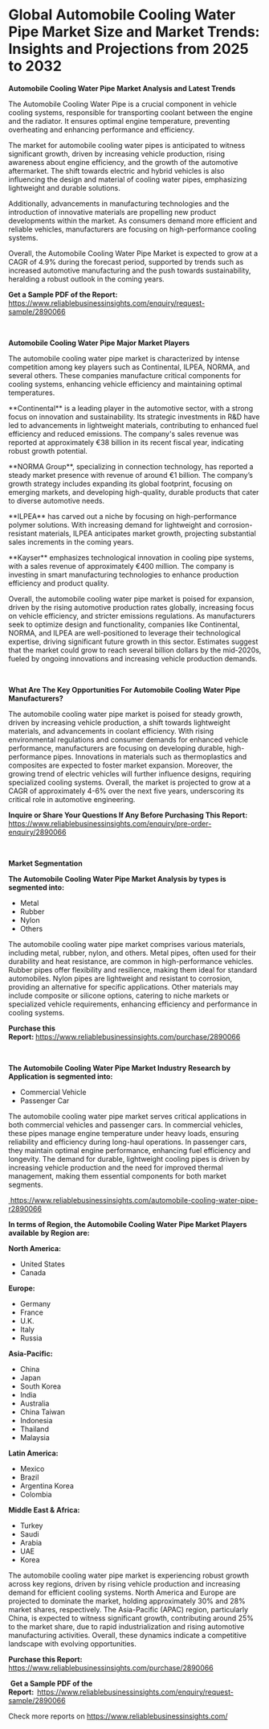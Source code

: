 <p><h1>Global Automobile Cooling Water Pipe Market Size and Market Trends: Insights and Projections from 2025 to 2032</h1></p><p><strong>Automobile Cooling Water Pipe Market Analysis and Latest Trends</strong></p>
<p><p>The Automobile Cooling Water Pipe is a crucial component in vehicle cooling systems, responsible for transporting coolant between the engine and the radiator. It ensures optimal engine temperature, preventing overheating and enhancing performance and efficiency. </p><p>The market for automobile cooling water pipes is anticipated to witness significant growth, driven by increasing vehicle production, rising awareness about engine efficiency, and the growth of the automotive aftermarket. The shift towards electric and hybrid vehicles is also influencing the design and material of cooling water pipes, emphasizing lightweight and durable solutions. </p><p>Additionally, advancements in manufacturing technologies and the introduction of innovative materials are propelling new product developments within the market. As consumers demand more efficient and reliable vehicles, manufacturers are focusing on high-performance cooling systems. </p><p>Overall, the Automobile Cooling Water Pipe Market is expected to grow at a CAGR of 4.9% during the forecast period, supported by trends such as increased automotive manufacturing and the push towards sustainability, heralding a robust outlook in the coming years.</p></p>
<p><strong>Get a Sample PDF of the Report:&nbsp;</strong> <a href="https://www.reliablebusinessinsights.com/enquiry/request-sample/2890066?utm_campaign=2960&utm_medium=2&utm_source=Github&utm_content=ia&utm_term=14032025&utm_id=automobile-cooling-water-pipe">https://www.reliablebusinessinsights.com/enquiry/request-sample/2890066</a></p>
<p>&nbsp;</p>
<p><strong>Automobile Cooling Water Pipe Major Market Players</strong></p>
<p><p>The automobile cooling water pipe market is characterized by intense competition among key players such as Continental, ILPEA, NORMA, and several others. These companies manufacture critical components for cooling systems, enhancing vehicle efficiency and maintaining optimal temperatures.</p><p>**Continental** is a leading player in the automotive sector, with a strong focus on innovation and sustainability. Its strategic investments in R&D have led to advancements in lightweight materials, contributing to enhanced fuel efficiency and reduced emissions. The company's sales revenue was reported at approximately €38 billion in its recent fiscal year, indicating robust growth potential.</p><p>**NORMA Group**, specializing in connection technology, has reported a steady market presence with revenue of around €1 billion. The company’s growth strategy includes expanding its global footprint, focusing on emerging markets, and developing high-quality, durable products that cater to diverse automotive needs.</p><p>**ILPEA** has carved out a niche by focusing on high-performance polymer solutions. With increasing demand for lightweight and corrosion-resistant materials, ILPEA anticipates market growth, projecting substantial sales increments in the coming years.</p><p>**Kayser** emphasizes technological innovation in cooling pipe systems, with a sales revenue of approximately €400 million. The company is investing in smart manufacturing technologies to enhance production efficiency and product quality.</p><p>Overall, the automobile cooling water pipe market is poised for expansion, driven by the rising automotive production rates globally, increasing focus on vehicle efficiency, and stricter emissions regulations. As manufacturers seek to optimize design and functionality, companies like Continental, NORMA, and ILPEA are well-positioned to leverage their technological expertise, driving significant future growth in this sector. Estimates suggest that the market could grow to reach several billion dollars by the mid-2020s, fueled by ongoing innovations and increasing vehicle production demands.</p></p>
<p>&nbsp;</p>
<p><strong>What Are The Key Opportunities For Automobile Cooling Water Pipe Manufacturers?</strong></p>
<p><p>The automobile cooling water pipe market is poised for steady growth, driven by increasing vehicle production, a shift towards lightweight materials, and advancements in coolant efficiency. With rising environmental regulations and consumer demands for enhanced vehicle performance, manufacturers are focusing on developing durable, high-performance pipes. Innovations in materials such as thermoplastics and composites are expected to foster market expansion. Moreover, the growing trend of electric vehicles will further influence designs, requiring specialized cooling systems. Overall, the market is projected to grow at a CAGR of approximately 4-6% over the next five years, underscoring its critical role in automotive engineering.</p></p>
<p><strong>Inquire or Share Your Questions If Any Before Purchasing This Report:</strong> <a href="https://www.reliablebusinessinsights.com/enquiry/pre-order-enquiry/2890066?utm_campaign=2960&utm_medium=2&utm_source=Github&utm_content=ia&utm_term=14032025&utm_id=automobile-cooling-water-pipe">https://www.reliablebusinessinsights.com/enquiry/pre-order-enquiry/2890066</a></p>
<p>&nbsp;</p>
<p><strong>Market Segmentation</strong></p>
<p><strong>The Automobile Cooling Water Pipe Market Analysis by types is segmented into:</strong></p>
<p><ul><li>Metal</li><li>Rubber</li><li>Nylon</li><li>Others</li></ul></p>
<p><p>The automobile cooling water pipe market comprises various materials, including metal, rubber, nylon, and others. Metal pipes, often used for their durability and heat resistance, are common in high-performance vehicles. Rubber pipes offer flexibility and resilience, making them ideal for standard automobiles. Nylon pipes are lightweight and resistant to corrosion, providing an alternative for specific applications. Other materials may include composite or silicone options, catering to niche markets or specialized vehicle requirements, enhancing efficiency and performance in cooling systems.</p></p>
<p><strong>Purchase this Report:&nbsp;</strong><a href="https://www.reliablebusinessinsights.com/purchase/2890066?utm_campaign=2960&utm_medium=2&utm_source=Github&utm_content=ia&utm_term=14032025&utm_id=automobile-cooling-water-pipe">https://www.reliablebusinessinsights.com/purchase/2890066</a></p>
<p>&nbsp;</p>
<p><strong>The Automobile Cooling Water Pipe Market Industry Research by Application is segmented into:</strong></p>
<p><ul><li>Commercial Vehicle</li><li>Passenger Car</li></ul></p>
<p><p>The automobile cooling water pipe market serves critical applications in both commercial vehicles and passenger cars. In commercial vehicles, these pipes manage engine temperature under heavy loads, ensuring reliability and efficiency during long-haul operations. In passenger cars, they maintain optimal engine performance, enhancing fuel efficiency and longevity. The demand for durable, lightweight cooling pipes is driven by increasing vehicle production and the need for improved thermal management, making them essential components for both market segments.</p></p>
<p><a href="https://www.reliablebusinessinsights.com/automobile-cooling-water-pipe-r2890066?utm_campaign=2960&utm_medium=2&utm_source=Github&utm_content=ia&utm_term=14032025&utm_id=automobile-cooling-water-pipe">&nbsp;https://www.reliablebusinessinsights.com/automobile-cooling-water-pipe-r2890066</a></p>
<p><strong>In terms of Region, the Automobile Cooling Water Pipe Market Players available by Region are:</strong></p>
<p>
    <p> <strong> North America: </strong>
        <ul>
            <li>United States</li>
            <li>Canada</li>
        </ul>
        </p> 
    <p> <strong> Europe: </strong>
        <ul>
            <li>Germany</li>
            <li>France</li>
            <li>U.K.</li>
            <li>Italy</li>
            <li>Russia</li>
        </ul>
        </p> 
    <p> <strong> Asia-Pacific: </strong>
        <ul>
            <li>China</li>
            <li>Japan</li>
            <li>South Korea</li>
            <li>India</li>
            <li>Australia</li>
            <li>China Taiwan</li>
            <li>Indonesia</li>
            <li>Thailand</li>
            <li>Malaysia</li>
        </ul>
        </p> 
    <p> <strong> Latin America: </strong>
        <ul>
            <li>Mexico</li>
            <li>Brazil</li>
            <li>Argentina Korea</li>
            <li>Colombia</li>
        </ul>
        </p> 
    <p> <strong> Middle East & Africa: </strong>
        <ul>
            <li>Turkey</li>
            <li>Saudi</li>
            <li>Arabia</li>
            <li>UAE</li>
            <li>Korea</li>
        </ul>
    </p>
    </p>
<p><p>The automobile cooling water pipe market is experiencing robust growth across key regions, driven by rising vehicle production and increasing demand for efficient cooling systems. North America and Europe are projected to dominate the market, holding approximately 30% and 28% market shares, respectively. The Asia-Pacific (APAC) region, particularly China, is expected to witness significant growth, contributing around 25% to the market share, due to rapid industrialization and rising automotive manufacturing activities. Overall, these dynamics indicate a competitive landscape with evolving opportunities.</p></p>
<p><strong>Purchase this Report: </strong><a href="https://www.reliablebusinessinsights.com/purchase/2890066?utm_campaign=2960&utm_medium=2&utm_source=Github&utm_content=ia&utm_term=14032025&utm_id=automobile-cooling-water-pipe">https://www.reliablebusinessinsights.com/purchase/2890066</a></p>
<p>&nbsp;<strong>Get a Sample PDF of the Report:&nbsp;&nbsp;</strong><a href="https://www.reliablebusinessinsights.com/enquiry/request-sample/2890066?utm_campaign=2960&utm_medium=2&utm_source=Github&utm_content=ia&utm_term=14032025&utm_id=automobile-cooling-water-pipe">https://www.reliablebusinessinsights.com/enquiry/request-sample/2890066</a></p>
<p><strong></strong></p>
<p>Check more reports on <a href="https://www.reliablebusinessinsights.com/?utm_campaign=2960&utm_medium=2&utm_source=Github&utm_content=ia&utm_term=14032025&utm_id=automobile-cooling-water-pipe">https://www.reliablebusinessinsights.com/</a></p>